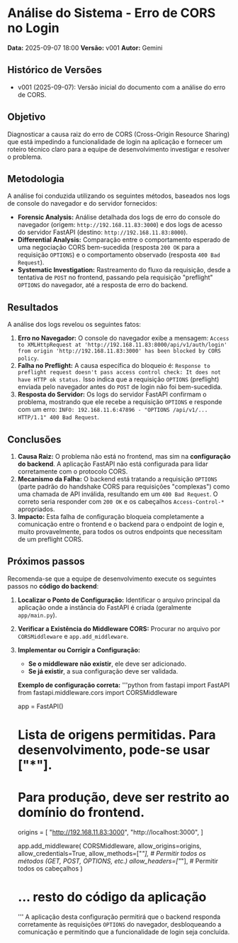 # Análise do Sistema - Erro de CORS no Login

**Data:** 2025-09-07 18:00
**Versão:** v001
**Autor:** Gemini

## Histórico de Versões
- v001 (2025-09-07): Versão inicial do documento com a análise do erro de CORS.

## Objetivo
Diagnosticar a causa raiz do erro de CORS (Cross-Origin Resource Sharing) que está impedindo a funcionalidade de login na aplicação e fornecer um roteiro técnico claro para a equipe de desenvolvimento investigar e resolver o problema.

## Metodologia
A análise foi conduzida utilizando os seguintes métodos, baseados nos logs de console do navegador e do servidor fornecidos:
- **Forensic Analysis:** Análise detalhada dos logs de erro do console do navegador (origem: `http://192.168.11.83:3000`) e dos logs de acesso do servidor FastAPI (destino: `http://192.168.11.83:8000`).
- **Differential Analysis:** Comparação entre o comportamento esperado de uma negociação CORS bem-sucedida (resposta `200 OK` para a requisição `OPTIONS`) e o comportamento observado (resposta `400 Bad Request`).
- **Systematic Investigation:** Rastreamento do fluxo da requisição, desde a tentativa de `POST` no frontend, passando pela requisição "preflight" `OPTIONS` do navegador, até a resposta de erro do backend.

## Resultados
A análise dos logs revelou os seguintes fatos:
1.  **Erro no Navegador:** O console do navegador exibe a mensagem: `Access to XMLHttpRequest at 'http://192.168.11.83:8000/api/v1/auth/login' from origin 'http://192.168.11.83:3000' has been blocked by CORS policy`.
2.  **Falha no Preflight:** A causa específica do bloqueio é: `Response to preflight request doesn't pass access control check: It does not have HTTP ok status.` Isso indica que a requisição `OPTIONS` (preflight) enviada pelo navegador antes do `POST` de login não foi bem-sucedida.
3.  **Resposta do Servidor:** Os logs do servidor FastAPI confirmam o problema, mostrando que ele recebe a requisição `OPTIONS` e responde com um erro: `INFO: 192.168.11.6:47896 - "OPTIONS /api/v1/... HTTP/1.1" 400 Bad Request`.

## Conclusões
1.  **Causa Raiz:** O problema não está no frontend, mas sim na **configuração do backend**. A aplicação FastAPI não está configurada para lidar corretamente com o protocolo CORS.
2.  **Mecanismo da Falha:** O backend está tratando a requisição `OPTIONS` (parte padrão do handshake CORS para requisições "complexas") como uma chamada de API inválida, resultando em um `400 Bad Request`. O correto seria responder com `200 OK` e os cabeçalhos `Access-Control-*` apropriados.
3.  **Impacto:** Esta falha de configuração bloqueia completamente a comunicação entre o frontend e o backend para o endpoint de login e, muito provavelmente, para todos os outros endpoints que necessitam de um preflight CORS.

## Próximos passos
Recomenda-se que a equipe de desenvolvimento execute os seguintes passos no **código do backend**:

1.  **Localizar o Ponto de Configuração:** Identificar o arquivo principal da aplicação onde a instância do FastAPI é criada (geralmente `app/main.py`).
2.  **Verificar a Existência do Middleware CORS:** Procurar no arquivo por `CORSMiddleware` e `app.add_middleware`.
3.  **Implementar ou Corrigir a Configuração:**
    *   **Se o middleware não existir**, ele deve ser adicionado.
    *   **Se já existir**, a sua configuração deve ser validada.

    **Exemplo de configuração correta:**
    '''python
    from fastapi import FastAPI
    from fastapi.middleware.cors import CORSMiddleware

    app = FastAPI()

    # Lista de origens permitidas. Para desenvolvimento, pode-se usar ["*"].
    # Para produção, deve ser restrito ao domínio do frontend.
    origins = [
        "http://192.168.11.83:3000",
        "http://localhost:3000",
    ]

    app.add_middleware(
        CORSMiddleware,
        allow_origins=origins,
        allow_credentials=True,
        allow_methods=["*"], # Permitir todos os métodos (GET, POST, OPTIONS, etc.)
        allow_headers=["*"], # Permitir todos os cabeçalhos
    )

    # ... resto do código da aplicação
    '''
A aplicação desta configuração permitirá que o backend responda corretamente às requisições `OPTIONS` do navegador, desbloqueando a comunicação e permitindo que a funcionalidade de login seja concluída.
